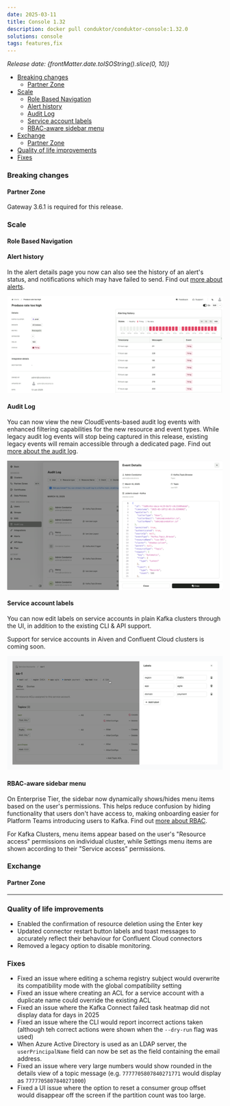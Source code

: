 ```yaml
---
date: 2025-03-11
title: Console 1.32
description: docker pull conduktor/conduktor-console:1.32.0
solutions: console
tags: features,fix
---
```


*Release date: {frontMatter.date.toISOString().slice(0, 10)}*

- [Breaking changes](#breaking-changes)
  - [Partner Zone](#partner-zone)
- [Scale](#scale)
  - [Role Based Navigation](#role-based-navigation)
  - [Alert history](#alert-history)
  - [Audit Log](#audit-log)
  - [Service account labels](#service-account-labels)
  - [RBAC-aware sidebar menu](#rbac-aware-sidebar-menu)
- [Exchange](#exchange)
  - [Partner Zone](#partner-zone-1)
- [Quality of life improvements](#quality-of-life-improvements)
- [Fixes](#fixes)

### Breaking changes

#### Partner Zone
Gateway 3.6.1 is required for this release.

### Scale

#### Role Based Navigation

#### Alert history

In the alert details page you now can also see the history of an alert's status, and notifications which may have failed to send. Find out [more about alerts](/platform/navigation/settings/alerts).

![Alert details page. The left-hand side lists alert properties like name and description. The right-hand side displays a heatmap-style chart with red and grey squares indicating alert health and a table below listing recent alert notifications.](/images/changelog/platform/v32/alert-details.png)


#### Audit Log

You can now view the new CloudEvents-based audit log events with enhanced filtering capabilities for the new resource and event types. While legacy audit log events will stop being captured in this release, existing legacy events will remain accessible through a dedicated page. Find out [more about the audit log](/platform/navigation/settings/audit-log).

![The audit log settings page shows a list of audit log events, with a drawer showing details of an event](/images/changelog/platform/v32/audit-log-settings.png)

#### Service account labels

You can now edit labels on service accounts in plain Kafka clusters through the UI, in addition to the existing CLI & API support.

Support for service accounts in Aiven and Confluent Cloud clusters is coming soon.

![The service account details page shows labels underneath the service account name heading. Next to existing labels there is an edit button which you can click to open a drawer with a form to add and edit labels](/images/changelog/platform/v32/edit-service-account-labels.png)

#### RBAC-aware sidebar menu

On Enterprise Tier, the sidebar now dynamically shows/hides menu items based on the user's permissions. This helps reduce confusion by hiding functionality that users don't have access to, making onboarding easier for Platform Teams introducing users to Kafka. Find out [more about RBAC](/platform/navigation/settings/rbac).

For Kafka Clusters, menu items appear based on the user's "Resource access" permissions on individual cluster, while Settings menu items are shown according to their "Service access" permissions. 

### Exchange

#### Partner Zone



***

### Quality of life improvements

- Enabled the confirmation of resource deletion using the Enter key
- Updated connector restart button labels and toast messages to accurately reflect their behaviour for Confluent Cloud connectors
- Removed a legacy option to disable monitoring.

### Fixes

- Fixed an issue where editing a schema registry subject would overwrite its compatibility mode with the global compatibility setting
- Fixed an issue where creating an ACL for a service account with a duplicate name could override the existing ACL
- Fixed an issue where the Kafka Connect failed task heatmap did not display data for days in 2025
- Fixed an issue where the CLI would report incorrect actions taken (although teh correct actions were shown when the `--dry-run` flag was used)
- When Azure Active Directory is used as an LDAP server, the `userPrincipalName` field can now be set as the field containing the email address.
- Fixed an issue where very large numbers would show rounded in the details view of a topic message (e.g. `7777705807840271771` would display as `7777705807840271000`)
- Fixed a UI issue where the option to reset a consumer group offset would disappear off the screen if the partition count was too large.
